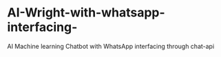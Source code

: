 # AI-Wright-with-whatsapp-interfacing-
AI Machine learning Chatbot with WhatsApp interfacing through chat-api
